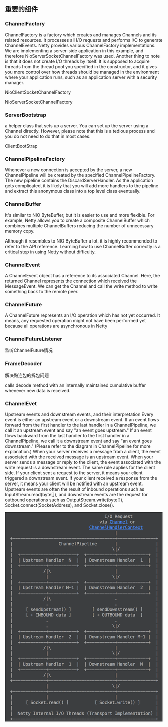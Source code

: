 ## 重要的组件

### ChannelFactory

ChannelFactory is a factory which creates and manages Channels and its related resources. It processes all I/O requests 
and performs I/O to generate ChannelEvents. Netty provides various ChannelFactory implementations. We are implementing 
a server-side application in this example, and therefore NioServerSocketChannelFactory was used. Another thing to note 
is that it does not create I/O threads by itself. It is supposed to acquire threads from the thread pool you specified 
in the constructor, and it gives you more control over how threads should be managed in the environment where your 
application runs, such as an application server with a security manager.

NioClientSocketChannelFactory

NioServerSocketChannelFactory

### ServerBootstrap

 a helper class that sets up a server. You can set up the server using a Channel directly. However, please note that 
 this is a tedious process and you do not need to do that in most cases.
 
ClientBootStrap
 
### ChannelPipelineFactory


Whenever a new connection is accepted by the server, a new ChannelPipeline will be created by the specified 
ChannelPipelineFactory. The new pipeline contains the DiscardServerHandler. As the application gets complicated, 
it is likely that you will add more handlers to the pipeline and extract this anonymous class into a top level class 
eventually.
 
 ### ChannelBuffer
 
 It's similar to NIO ByteBuffer, but it is easier to use and more flexible. For example, Netty allows you to create 
 a composite ChannelBuffer which combines multiple ChannelBuffers reducing the number of unnecessary memory copy.
 
 Although it resembles to NIO ByteBuffer a lot, it is highly recommended to refer to the API reference. Learning how to 
 use ChannelBuffer correctly is a critical step in using Netty without difficulty.
 
 ### ChannelEvent
 
 A ChannelEvent object has a reference to its associated Channel. Here, the returned Channel represents the connection 
 which received the MessageEvent. We can get the Channel and call the write method to write something back to the 
 remote peer.
 
 
### ChannelFuture
 
 A ChannelFuture represents an I/O operation which has not yet occurred. It means, any requested operation might not 
 have been performed yet because all operations are asynchronous in Netty
  
### ChannelFutureListener

 监听ChannelFuture情况
 
### FrameDecoder

解决黏连包的拆包问题

calls decode method with an internally maintained cumulative buffer whenever new data is received.

### ChannelEvet

Upstream events and downstream events, and their interpretation
Every event is either an upstream event or a downstream event. If an event flows forward from the first handler to the 
last handler in a ChannelPipeline, we call it an upstream event and say "an event goes upstream." If an event flows 
backward from the last handler to the first handler in a ChannelPipeline, we call it a downstream event and say "an 
event goes downstream." (Please refer to the diagram in ChannelPipeline for more explanation.)
When your server receives a message from a client, the event associated with the received message is an upstream event. 
When your server sends a message or reply to the client, the event associated with the write request is a downstream 
event. The same rule applies for the client side. If your client sent a request to the server, it means your client 
triggered a downstream event. If your client received a response from the server, it means your client will be notified 
with an upstream event. Upstream events are often the result of inbound operations such as InputStream.read(byte[]), and 
downstream events are the request for outbound operations such as OutputStream.write(byte[]), 
Socket.connect(SocketAddress), and Socket.close().


![](./doc/event_process.png)




